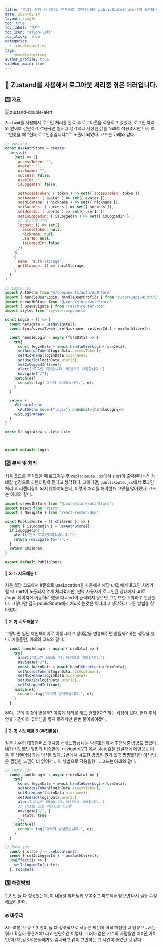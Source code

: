 ```yaml
---
title: "로그인 실행 시 상태값 변환으로 리렌더링되어 publicRoute의 alert이 출력되는 현상"
date: 2024-09-14
layout: single
toc: true
toc_label: "목차"
toc_icon: "align-left"
toc_sticky: true
categories:  
  - troubleshooting
tags:
  - troubleshooting
author_profile: true
sidebar_main: true
---
```


## :ledger: Zustand를 사용해서 로그아웃 처리중 겪은 에러입니다.

### :one: 개요

![zustand-double-alert](https://github.com/user-attachments/assets/23ae6d76-1ff4-473e-8c98-5d47281c9403)

`Zustand`를 사용해서 로그인 처리를 완료 후 로그아웃을 적용하고 있었다. 로그인 처리와 반대로 간단하게 적용하면 될꺼라 생각하고 저장된 값을 Null로 적용했지만 다시 로그인했을 때 "현재 로그인중입니다."로 노출이 되었다. 코드는 아래와 같다.

```jsx
// zustand
const useAuthStore = create(
  persist(
    (set) => ({
      accessToken: "",
      avatar: "",
      nickname: "",
      success: false,
      userId: "",
      isLoggedIn: false,
    
      setAccessToken: ( token ) => set({ accessToken: token }),
      setAvatar: ( avatar ) => set({ avatar }),
      setNickname: ( nickname ) => set({ nickname }),
      setSuccess: ( success ) => set({ success }),
      setUserId: ( userId ) => set({ userId }),
      setIsLoggedIn: ( isLoggedIn ) => set({ isLoggedIn }),
      // 로그아웃 처리 
      logout: () => set({
        accessToken: null,
        nickname: null,
        userId: null,
        isLoggedIn: false
      })
    }),
    {
      name: "auth-storage",
      getStorage: () => localStorage,
    }
  )
)

// Login.jsx
import AuthForm from "@/components/auth/AuthForm"
import { handleUserLogin, handleUserProfile } from "@/core/api/authAPI"
import useAuthStore from "@/core/store/authStore"
import { useNavigate } from "react-router-dom"
import styled from "styled-components"

const Login = () => {
  const navigate = useNavigate();
  const {setAccessToken, setNickname, setUserId } = useAuthStore();

  const handleLogin = async (formData) => {
    try{
      const loginData = await handleUserLogin(formData);
      setAccessToken(loginData.accessToken);
      setNickname(loginData.nickname);
      setUserId(loginData.userId);    
      setIsLoggedIn(true);
      alert("로그인 되었습니다. 메인으로 이동합니다.");
      navigate("/");
    }catch(e){
      console.log("에러가 발생했습니다.", e);
    }
  }

  return (
    <StLoginArea>
      <AuthForm mode={"login"} onSubmit={handleLogin}/>
    </StLoginArea>
  )
}

const StLoginArea = styled.div`
  
`

export default Login
```

### :two: 분석 및 처리
처음 코드를 분석했을 때 로그아웃 후 `PublicRoute.jsx`에서 alert이 출력된다는건 상태값 변경으로 리렌더링이 된다고 생각했다. 그렇다면, `publicRoute.jsx`에서 로그인 처리 후 리렌더링이 되지 않아야되는데, 어떻게 처리를 해야할까 고민을 많이했다. 코드는 아래와 같다.

```jsx
import useAuthStore from '@/core/store/authStore';
import React from 'react'
import { Navigate } from 'react-router-dom'

const PublicRoute = ({ children }) => {
  const { isLoggedIn } = useAuthStore();
  if(isLoggedIn) {
    alert("현재 로그인되어있습니다.");
    return <Navigate to="/"/>
  }
  return children;
}

export default PublicRoute
```

#### :pushpin: 2-1) 시도해봄 1
처음 해당 코드에서 if문으로 useLocation을 사용해서 해당 url값에서 로그인 처리가 될 때 alert이 노출되지 않게 처리했지만, 만약 사용자가 로그인된 상태에서 url로 /login 페이지에 이동하려 했을 때 alert이 출력되지 않으면 그것 또한 오류라고 판단했다. 그렇다면 결국 publicRoute에서 처리하는것은 아니라고 생각하고 다른 방법을 찾아봤다.


#### :pushpin: 2-2) 시도해봄 2
그렇다면 일단 메인페이지로 이동시키고 상태값을 변경해주면 안될까? 하는 생각을 했다. 예를들면, 아래의 코드와 같다.

```jsx
  const handleLogin = async (formData) => {
    try{            
      alert("로그인 되었습니다. 메인으로 이동합니다.");
      navigate("/");  
      const loginData = await handleUserLogin(formData);
      setAccessToken(loginData.accessToken);
      setNickname(loginData.nickname);
      setUserId(loginData.userId);    
      setIsLoggedIn(true);
    }catch(e){
      console.log("에러가 발생했습니다.", e);
    }
  }
```

된다.. 근데 이것이 맞을까? 이렇게 처리를 해도 괜찮을까? 하는 걱정이 있다. 현재 추석 연휴 기간이라 튜터님을 뵙지 못하지만 한번 물어봐야겠다.


#### :pushpin: 2-3) 시도해봄 3 (추천받음)
같은 기수의 대학캠퍼스 첫사랑 선배느낌st 나는 박준호님께서 추천해준 방법도 있었다. 내가 시도했던 방법과 비슷한데, navigate("/") 에서 state값을 전달해서 메인으로 이동 후 리렌더링 하는 방식이었다. 2번에서 시도한 방법은 뭔가 조금 찜찜했지만 이 방법은 찜찜한 느낌이 더 없어서 .. 이 방법으로 적용을했다. 코드는 아래와 같다.

```jsx
// Login.jsx
  const handleLogin = async (formData) => {
    try{
      const loginData = await handleUserLogin(formData);
      setAccessToken(loginData.accessToken);
      setNickname(loginData.nickname);
      setUserId(loginData.userId);    
      alert("로그인 되었습니다. 메인으로 이동합니다.");
      // state 값을 메인으로 전달함
      navigate("/", {
        state: true
      });
    }catch(e){
      console.log("에러가 발생했습니다.", e);
    }
  }

// Main.jsx
  const { state } = useLocation();
  const { setIsLoggedIn } = useAuthStore();
  useEffect(() => {
    setIsLoggedIn(state);
  }, [state]);

```




### :three: 해결방법
2,3 번 둘 다 성공했는데, 이 내용을 튜터님께 보여주고 피드백을 받으면 다시 글을 수정해보려 한다.

### :fire: 마무리
시도해본 것 중 2,3 번이 둘 다 정상적으로 작동은 되는데 아직 허접인 내 입장으로서는 뭐가 확실히 좋은거야! 라고 판단하긴 어렵다. 그러나 같은 기수의 사람들인 이X곤,이X빈,박X호,강X우 분들에게도 감사하고 같이 고민하는 그 시간이 좋았던 것 같다.